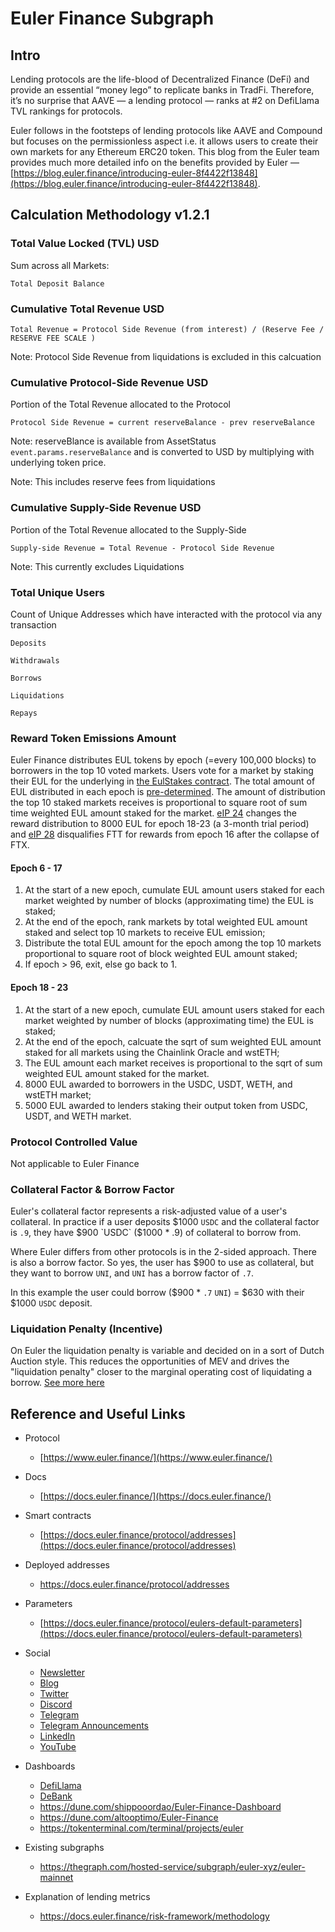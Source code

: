 # Euler Finance Subgraph

## Intro

Lending protocols are the life-blood of Decentralized Finance (DeFi) and provide an essential “money lego” to replicate banks in TradFi. Therefore, it’s no surprise that AAVE — a lending protocol — ranks at #2 on DefiLlama TVL rankings for protocols.

Euler follows in the footsteps of lending protocols like AAVE and Compound but focuses on the permissionless aspect i.e. it allows users to create their own markets for any Ethereum ERC20 token. This blog from the Euler team provides much more detailed info on the benefits provided by Euler — [https://blog.euler.finance/introducing-euler-8f4422f13848](https://blog.euler.finance/introducing-euler-8f4422f13848).

## Calculation Methodology v1.2.1

### Total Value Locked (TVL) USD

Sum across all Markets:

`Total Deposit Balance`

### Cumulative Total Revenue USD

`Total Revenue = Protocol Side Revenue (from interest) / (Reserve Fee / RESERVE FEE SCALE )`

Note: Protocol Side Revenue from liquidations is excluded in this calcuation

### Cumulative Protocol-Side Revenue USD

Portion of the Total Revenue allocated to the Protocol

`Protocol Side Revenue = current reserveBalance - prev reserveBalance`

Note: reserveBlance is available from AssetStatus `event.params.reserveBalance` and is converted to USD by multiplying with underlying token price.

Note: This includes reserve fees from liquidations

### Cumulative Supply-Side Revenue USD

Portion of the Total Revenue allocated to the Supply-Side

`Supply-side Revenue = Total Revenue - Protocol Side Revenue`

Note: This currently excludes Liquidations

### Total Unique Users

Count of Unique Addresses which have interacted with the protocol via any transaction

`Deposits`

`Withdrawals`

`Borrows`

`Liquidations`

`Repays`

### Reward Token Emissions Amount

Euler Finance distributes EUL tokens by epoch (=every 100,000 blocks) to borrowers in the top 10 voted markets. Users vote for a market by staking their EUL for the underlying in [the EulStakes contract](https://etherscan.io/address/0xc697BB6625D9f7AdcF0fbf0cbd4DcF50D8716cd3#code). The total amount of EUL distributed in each epoch is [pre-determined](https://docs.euler.finance/eul/distribution-1#eul-per-epoch). The amount of distribution the top 10 staked markets receives is proportional to square root of sum time weighted EUL amount staked for the market. [eIP 24](https://snapshot.org/#/eulerdao.eth/proposal/0x7e65ffa930507d9116ebc83663000ade6ff93fc452f437a3e95d755ccc324f93) changes the reward distribution to 8000 EUL for epoch 18-23 (a 3-month trial period) and [eIP 28](https://snapshot.org/#/eulerdao.eth/proposal/0x40874e40bc18ff33a9504a770d5aadfa4ea8241a64bf24a36777cb5acc3b59a7) disqualifies FTT for rewards from epoch 16 after the collapse of FTX.

#### Epoch 6 - 17

1. At the start of a new epoch, cumulate EUL amount users staked for each market weighted by number of blocks (approximating time) the EUL is staked;
2. At the end of the epoch, rank markets by total weighted EUL amount staked and select top 10 markets to receive EUL emission;
3. Distribute the total EUL amount for the epoch among the top 10 markets proportional to square root of block weighted EUL amount staked;
4. If epoch > 96, exit, else go back to 1.

#### Epoch 18 - 23

1. At the start of a new epoch, cumulate EUL amount users staked for each market weighted by number of blocks (approximating time) the EUL is staked;
2. At the end of the epoch, calcuate the sqrt of sum weighted EUL amount staked for all markets using the Chainlink Oracle and wstETH;
3. The EUL amount each market receives is proportional to the sqrt of sum weighted EUL amount staked for the market.
4. 8000 EUL awarded to borrowers in the USDC, USDT, WETH, and wstETH market;
5. 5000 EUL awarded to lenders staking their output token from USDC, USDT, and WETH market.

### Protocol Controlled Value

Not applicable to Euler Finance

### Collateral Factor & Borrow Factor

Euler's collateral factor represents a risk-adjusted value of a user's collateral. In practice if a user deposits $1000 `USDC` and the collateral factor is `.9`, they have $900 `USDC` ($1000 \* .9) of collateral to borrow from.

Where Euler differs from other protocols is in the 2-sided approach. There is also a borrow factor. So yes, the user has $900 to use as collateral, but they want to borrow `UNI`, and `UNI` has a borrow factor of `.7`.

In this example the user could borrow ($900 \* `.7` `UNI`) = $630 with their $1000 `USDC` deposit.

### Liquidation Penalty (Incentive)

On Euler the liquidation penalty is variable and decided on in a sort of Dutch Auction style. This reduces the opportunities of MEV and drives the "liquidation penalty" closer to the marginal operating cost of liquidating a borrow. [See more here](https://docs.euler.finance/getting-started/white-paper#mev-resistance)

## Reference and Useful Links

- Protocol
  - [https://www.euler.finance/](https://www.euler.finance/)
- Docs
  - [https://docs.euler.finance/](https://docs.euler.finance/)
- Smart contracts

  - [https://docs.euler.finance/protocol/addresses](https://docs.euler.finance/protocol/addresses)

- Deployed addresses
  - https://docs.euler.finance/protocol/addresses
- Parameters
  - [https://docs.euler.finance/protocol/eulers-default-parameters](https://docs.euler.finance/protocol/eulers-default-parameters)
- Social
  - [Newsletter](https://newsletter.euler.finance/)
  - [Blog](https://blog.euler.finance/)
  - [Twitter](https://twitter.com/eulerfinance)
  - [Discord](https://t.co/yqSIrrJfWi?amp=1)
  - [Telegram](https://t.me/eulerfinance_official)
  - [Telegram Announcements](https://t.me/eulerfinance)
  - [LinkedIn](https://www.linkedin.com/company/euler-xyz/)
  - [YouTube](https://www.youtube.com/channel/UCoeP9dvbKoL17nqkNnUJBkg)
- Dashboards
  - [DefiLlama](https://defillama.com/protocol/euler)
  - [DeBank](https://debank.com/projects/euler)
  - https://dune.com/shippooordao/Euler-Finance-Dashboard
  - https://dune.com/altooptimo/Euler-Finance
  - https://tokenterminal.com/terminal/projects/euler
- Existing subgraphs
  - https://thegraph.com/hosted-service/subgraph/euler-xyz/euler-mainnet
- Explanation of lending metrics
  - https://docs.euler.finance/risk-framework/methodology
